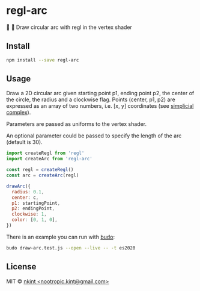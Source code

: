 

# regl-arc

👑  🏹  Draw circular arc with regl in the vertex shader

## Install

```sh
npm install --save regl-arc
```

## Usage

Draw a 2D circular arc given starting point p1, ending point p2, the center of the circle, the radius and a clockwise flag.
Points (center, p1, p2) are expressed as an array of two numbers, i.e. [x, y] coordinates (see [simplicial complex](https://github.com/mikolalysenko/simplicial-complex)).

Parameters are passed as uniforms to the vertex shader.

An optional parameter could be passed to specify the length of the arc (default is 30).

```js
import createRegl from 'regl'
import createArc from 'regl-arc'

const regl = createRegl()
const arc = createArc(regl)

drawArc({
  radius: 0.1,
  center: c,
  p1: startingPoint,
  p2: endingPoint,
  clockwise: 1,
  color: [0, 1, 0],
})
```

There is an example you can run with [budo](https://github.com/mattdesl/budo):

```sh
budo draw-arc.test.js --open --live -- -t es2020
```

## License

 MIT ©  [nkint &lt;nootropic.kint@gmail.com&gt;]()

[npm-url]: https://npmjs.org/package/regl-arc

[download-image]: http://img.shields.io/npm/dm/regl-arc.svg?style=flat
